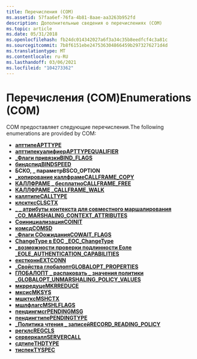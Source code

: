 ```yaml
---
title: Перечисления (COM)
ms.assetid: 57faa6ef-76fa-4b81-8aae-aa3263b952fd
description: Дополнительные сведения о перечислениях (COM)
ms.topic: article
ms.date: 05/31/2018
ms.openlocfilehash: fb24dc014342027a6f3a34c35b8eedfcf4c3a81c
ms.sourcegitcommit: 7b8f6151ebe247536304866459b2973276271d4d
ms.translationtype: MT
ms.contentlocale: ru-RU
ms.lasthandoff: 03/06/2021
ms.locfileid: "104273362"
---
```

# <a name="enumerations-com"></a><span data-ttu-id="4113b-103">Перечисления (COM)</span><span class="sxs-lookup"><span data-stu-id="4113b-103">Enumerations (COM)</span></span>

<span data-ttu-id="4113b-104">COM предоставляет следующие перечисления.</span><span class="sxs-lookup"><span data-stu-id="4113b-104">The following enumerations are provided by COM:</span></span>

-   [<span data-ttu-id="4113b-105">**апттипе**</span><span class="sxs-lookup"><span data-stu-id="4113b-105">**APTTYPE**</span></span>](/windows/win32/api/objidlbase/ne-objidlbase-apttype)
-   [<span data-ttu-id="4113b-106">**апттипекуалифиер**</span><span class="sxs-lookup"><span data-stu-id="4113b-106">**APTTYPEQUALIFIER**</span></span>](/windows/win32/api/objidlbase/ne-objidlbase-apttype)
-   [<span data-ttu-id="4113b-107">**\_Флаги привязки**</span><span class="sxs-lookup"><span data-stu-id="4113b-107">**BIND\_FLAGS**</span></span>](/windows/win32/api/objidl/ne-objidl-bind_flags)
-   [<span data-ttu-id="4113b-108">**биндспид**</span><span class="sxs-lookup"><span data-stu-id="4113b-108">**BINDSPEED**</span></span>](/windows/win32/api/oleidl/ne-oleidl-bindspeed)
-   <span data-ttu-id="4113b-109">**БСКО, \_ параметр**</span><span class="sxs-lookup"><span data-stu-id="4113b-109">**BSCO\_OPTION**</span></span>
-   [<span data-ttu-id="4113b-110">**\_копирование каллфраме**</span><span class="sxs-lookup"><span data-stu-id="4113b-110">**CALLFRAME\_COPY**</span></span>](/windows/win32/api/callobj/ne-callobj-callframe_copy)
-   [<span data-ttu-id="4113b-111">**КАЛЛФРАМЕ \_ бесплатно**</span><span class="sxs-lookup"><span data-stu-id="4113b-111">**CALLFRAME\_FREE**</span></span>](/windows/desktop/api/CallObj/ne-callobj-callframe_free)
-   [<span data-ttu-id="4113b-112">**КАЛЛФРАМЕ \_**</span><span class="sxs-lookup"><span data-stu-id="4113b-112">**CALLFRAME\_WALK**</span></span>](/windows/desktop/api/CallObj/ne-callobj-callframe_walk)
-   [<span data-ttu-id="4113b-113">**каллтипе**</span><span class="sxs-lookup"><span data-stu-id="4113b-113">**CALLTYPE**</span></span>](/windows/win32/api/objidl/ne-objidl-calltype)
-   [<span data-ttu-id="4113b-114">**клскткс**</span><span class="sxs-lookup"><span data-stu-id="4113b-114">**CLSCTX**</span></span>](/windows/win32/api/wtypesbase/ne-wtypesbase-clsctx)
-   [<span data-ttu-id="4113b-115">**\_ \_ атрибуты контекста для совместного маршалирования \_**</span><span class="sxs-lookup"><span data-stu-id="4113b-115">**CO\_MARSHALING\_CONTEXT\_ATTRIBUTES**</span></span>](/windows/desktop/api/objidl/ne-objidl-co_marshaling_context_attributes)
-   [<span data-ttu-id="4113b-116">**Соинициализация**</span><span class="sxs-lookup"><span data-stu-id="4113b-116">**COINIT**</span></span>](/windows/win32/api/objbase/ne-objbase-coinit)
-   [<span data-ttu-id="4113b-117">**комсд**</span><span class="sxs-lookup"><span data-stu-id="4113b-117">**COMSD**</span></span>](/windows/win32/api/objbase/ne-objbase-comsd)
-   [<span data-ttu-id="4113b-118">**\_Флаги СОожидания**</span><span class="sxs-lookup"><span data-stu-id="4113b-118">**COWAIT\_FLAGS**</span></span>](/windows/win32/api/combaseapi/ne-combaseapi-cowait_flags)
-   [<span data-ttu-id="4113b-119">**ChangeType в EOC \_**</span><span class="sxs-lookup"><span data-stu-id="4113b-119">**EOC\_ChangeType**</span></span>](/windows/win32/api/eventsys/ne-eventsys-eoc_changetype)
-   [<span data-ttu-id="4113b-120">**\_возможности проверки подлинности Еоле \_**</span><span class="sxs-lookup"><span data-stu-id="4113b-120">**EOLE\_AUTHENTICATION\_CAPABILITIES**</span></span>](/windows/win32/api/objidlbase/ne-objidlbase-eole_authentication_capabilities)
-   [<span data-ttu-id="4113b-121">**екстконн**</span><span class="sxs-lookup"><span data-stu-id="4113b-121">**EXTCONN**</span></span>](/windows/win32/api/objidlbase/ne-objidlbase-extconn)
-   [<span data-ttu-id="4113b-122">**\_Свойства глобалопт**</span><span class="sxs-lookup"><span data-stu-id="4113b-122">**GLOBALOPT\_PROPERTIES**</span></span>](/windows/win32/api/objidl/ne-objidl-globalopt_properties)
-   [<span data-ttu-id="4113b-123">**ГЛОБАЛОПТ \_ распаковать \_ значения политики \_**</span><span class="sxs-lookup"><span data-stu-id="4113b-123">**GLOBALOPT\_UNMARSHALING\_POLICY\_VALUES**</span></span>](/windows/win32/api/objidl/ne-objidl-globalopt_unmarshaling_policy_values)
-   [<span data-ttu-id="4113b-124">**мкрредуце**</span><span class="sxs-lookup"><span data-stu-id="4113b-124">**MKRREDUCE**</span></span>](/windows/win32/api/objidl/ne-objidl-mkrreduce)
-   [<span data-ttu-id="4113b-125">**мксис**</span><span class="sxs-lookup"><span data-stu-id="4113b-125">**MKSYS**</span></span>](/windows/win32/api/objidl/ne-objidl-mksys)
-   [<span data-ttu-id="4113b-126">**мшкткс**</span><span class="sxs-lookup"><span data-stu-id="4113b-126">**MSHCTX**</span></span>](/windows/win32/api/wtypesbase/ne-wtypesbase-mshctx)
-   [<span data-ttu-id="4113b-127">**мшлфлагс**</span><span class="sxs-lookup"><span data-stu-id="4113b-127">**MSHLFLAGS**</span></span>](/windows/win32/api/wtypesbase/ne-wtypesbase-mshlflags)
-   [<span data-ttu-id="4113b-128">**пендингмсг**</span><span class="sxs-lookup"><span data-stu-id="4113b-128">**PENDINGMSG**</span></span>](/windows/win32/api/objidl/ne-objidl-pendingmsg)
-   [<span data-ttu-id="4113b-129">**пендингтипе**</span><span class="sxs-lookup"><span data-stu-id="4113b-129">**PENDINGTYPE**</span></span>](/windows/win32/api/objidl/ne-objidl-pendingtype)
-   [<span data-ttu-id="4113b-130">**\_Политика чтения \_ записей**</span><span class="sxs-lookup"><span data-stu-id="4113b-130">**RECORD\_READING\_POLICY**</span></span>](/windows/desktop/api/TxLogpub/ne-txlogpub-record_reading_policy)
-   [<span data-ttu-id="4113b-131">**регклс**</span><span class="sxs-lookup"><span data-stu-id="4113b-131">**REGCLS**</span></span>](/windows/win32/api/combaseapi/ne-combaseapi-regcls)
-   [<span data-ttu-id="4113b-132">**серверкалл**</span><span class="sxs-lookup"><span data-stu-id="4113b-132">**SERVERCALL**</span></span>](/windows/win32/api/objidl/ne-objidl-servercall)
-   [<span data-ttu-id="4113b-133">**сдтипе**</span><span class="sxs-lookup"><span data-stu-id="4113b-133">**THDTYPE**</span></span>](/windows/win32/api/objidlbase/ne-objidlbase-thdtype)
-   [<span data-ttu-id="4113b-134">**тиспек**</span><span class="sxs-lookup"><span data-stu-id="4113b-134">**TYSPEC**</span></span>](/windows/win32/api/wtypes/ne-wtypes-tyspec)

 

 
